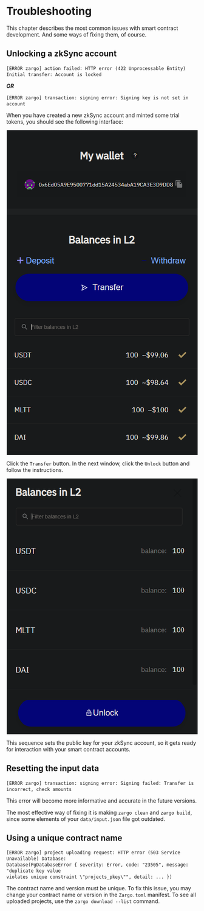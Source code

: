 # Troubleshooting

This chapter describes the most common issues with smart contract development.
And some ways of fixing them, of course.

## Unlocking a zkSync account

```bash,no_run,noplaypen
[ERROR zargo] action failed: HTTP error (422 Unprocessable Entity) Initial transfer: Account is locked
```

***OR***

```bash,no_run,noplaypen
[ERROR zargo] transaction: signing error: Signing key is not set in account
```

When you have created a new zkSync account and minted some trial tokens, you should
see the following interface:

<img style="display: block; margin: auto;" width="503" height="853" src="../../img/transfer.png"/>

Click the `Transfer` button. In the next window, click the `Unlock` button and
follow the instructions.

<img style="display: block; margin: auto;" width="503" height="672" src="../../img/unlock.png"/>

This sequence sets the public key for your zkSync account, so it gets ready for
interaction with your smart contract accounts.

## Resetting the input data

```bash,no_run,noplaypen
[ERROR zargo] transaction: signing error: Signing failed: Transfer is incorrect, check amounts
```

This error will become more informative and accurate in the future versions.

The most effective way of fixing it is making `zargo clean` and `zargo build`, since some
elements of your `data/input.json` file got outdated.

## Using a unique contract name

```bash,no_run,noplaypen
[ERROR zargo] project uploading request: HTTP error (503 Service Unavailable) Database:
Database(PgDatabaseError { severity: Error, code: "23505", message: "duplicate key value
violates unique constraint \"projects_pkey\"", detail: ... })
```

The contract name and version must be unique.
To fix this issue, you may change your contract name or version in the `Zargo.toml` manifest.
To see all uploaded projects, use the `zargo download --list` command.
